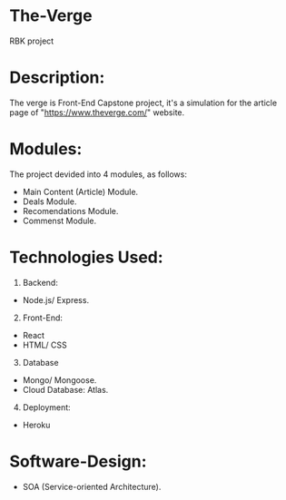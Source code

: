 # The-Verge
RBK project
# Description:
The verge is Front-End Capstone project, it's a simulation for the article page of "https://www.theverge.com/" website.
# Modules:
The project devided into 4 modules, as follows:
- Main Content (Article) Module.
- Deals Module.
- Recomendations Module.
- Commenst Module.
# Technologies Used:
1) Backend:
- Node.js/ Express.
2) Front-End:
- React
- HTML/ CSS
3) Database
- Mongo/ Mongoose.
- Cloud Database: Atlas.
4) Deployment:
- Heroku
# Software-Design:
- SOA (Service-oriented Architecture).


